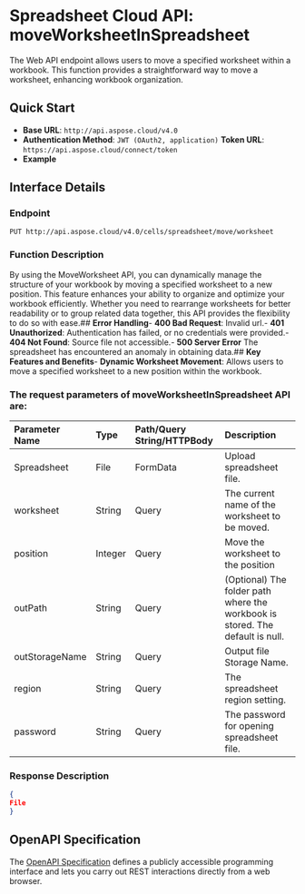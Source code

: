 # **Spreadsheet Cloud API: moveWorksheetInSpreadsheet**

The Web API endpoint allows users to move a specified worksheet within a workbook. This function provides a straightforward way to move a worksheet, enhancing workbook organization. 


## **Quick Start**

- **Base URL**: `http://api.aspose.cloud/v4.0`
- **Authentication Method**: `JWT (OAuth2, application)`  **Token URL**: `https://api.aspose.cloud/connect/token`
- **Example** 

## **Interface Details**

### **Endpoint** 

```
PUT http://api.aspose.cloud/v4.0/cells/spreadsheet/move/worksheet
```
### **Function Description**
By using the MoveWorksheet API, you can dynamically manage the structure of your workbook by moving a specified worksheet to a new position. This feature enhances your ability to organize and optimize your workbook efficiently. Whether you need to rearrange worksheets for better readability or to group related data together, this API provides the flexibility to do so with ease.## **Error Handling**- **400 Bad Request**: Invalid url.- **401 Unauthorized**:  Authentication has failed, or no credentials were provided.- **404 Not Found**: Source file not accessible.- **500 Server Error** The spreadsheet has encountered an anomaly in obtaining data.## **Key Features and Benefits**- **Dynamic Worksheet Movement**: Allows users to move a specified worksheet to a new position within the workbook.

### The request parameters of **moveWorksheetInSpreadsheet** API are: 

| Parameter Name | Type | Path/Query String/HTTPBody | Description | 
| :- | :- | :- |:- | 
|Spreadsheet|File|FormData|Upload spreadsheet file.|
|worksheet|String|Query|The current name of the worksheet to be moved.|
|position|Integer|Query|Move the worksheet to the position|
|outPath|String|Query|(Optional) The folder path where the workbook is stored. The default is null.|
|outStorageName|String|Query|Output file Storage Name.|
|region|String|Query|The spreadsheet region setting.|
|password|String|Query|The password for opening spreadsheet file.|

### **Response Description**
```json
{
File
}
```


## OpenAPI Specification

The [OpenAPI Specification](https://reference.aspose.cloud/cells/#/ManagementController/MoveWorksheetInSpreadsheet) defines a publicly accessible programming interface and lets you carry out REST interactions directly from a web browser.

